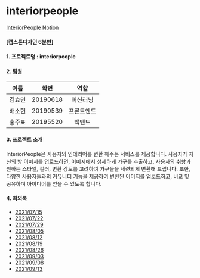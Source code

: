 # interiorpeople

[InteriorPeople Notion](https://jjpph.notion.site/InteriorPeople-de7385784e62422082268c679943a975?pvs=4)

#### [캡스톤디자인 6분반]
#### 1. 프로젝트명 : interiorpeople

#### 2. 팀원

|이름|학번|역할|
|---|---|:---:|
|김효민|20190618|머신러닝|
|배소현|20190539|프론트엔드|
|홍주표|20195520|백엔드|

#### 3. 프로젝트 소개

InteriorPeople은 사용자의 인테리어를 변환 해주는 서비스를 제공합니다. 사용자가 자신의 방 이미지를 업로드하면, 이미지에서 섬세하게 가구를 추출하고, 사용자의 취향과 원하는 스타일, 컬러, 변환 강도를 고려하여 가구들을 세련되게 변환해 드립니다. 또한, 다양한 사용자들과의 커뮤니티 기능을 제공하여 변환된 이미지를 업로드하고, 비교 및 공유하며 아이디어를 얻을 수 있도록 합니다.
 
#### 4. 회의록
- [2021/07/15](회의록/210715.docx)
- [2021/07/22](회의록/210722.docx)
- [2021/07/29](회의록/210729.docx)
- [2021/08/05](회의록/210805.docx)
- [2021/08/12](회의록/210812.docx)
- [2021/08/19](회의록/210819.docx)
- [2021/08/26](회의록/210826.docx)
- [2021/09/03](회의록/210903.docx)
- [2021/09/08](회의록/210908.docx)
- [2021/09/13](회의록/210913.docx)

